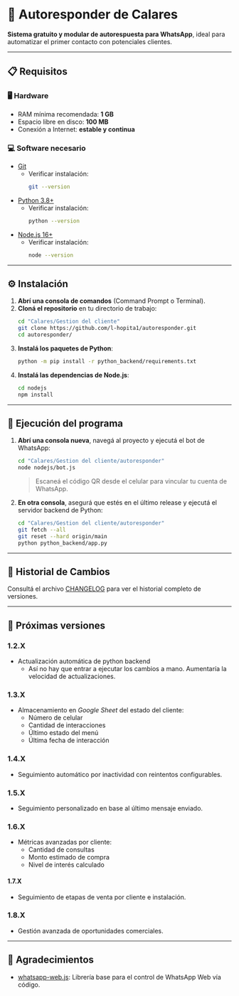 # 🤖 Autoresponder de Calares

**Sistema gratuito y modular de autorespuesta para WhatsApp**, ideal para automatizar el primer contacto con potenciales clientes.

---

## 📋 Requisitos

### 🖥️ Hardware
- RAM mínima recomendada: **1 GB**
- Espacio libre en disco: **100 MB**
- Conexión a Internet: **estable y continua**

### 💻 Software necesario

- [Git](https://git-scm.com/downloads/)
    - Verificar instalación:
      ```bash
      git --version
      ```
- [Python 3.8+](https://www.python.org/downloads/)
    - Verificar instalación:
      ```bash
      python --version
      ```
- [Node.js 16+](https://nodejs.org/es/)
    - Verificar instalación:
      ```bash
      node --version
      ```

---

## ⚙️ Instalación

1. **Abrí una consola de comandos** (Command Prompt o Terminal).
2. **Cloná el repositorio** en tu directorio de trabajo:
   ```bash
   cd "Calares/Gestion del cliente"
   git clone https://github.com/l-hopita1/autoresponder.git
   cd autoresponder/
   ```
3. **Instalá los paquetes de Python**:
   ```bash
   python -m pip install -r python_backend/requirements.txt
   ```
4. **Instalá las dependencias de Node.js**:
   ```bash
   cd nodejs
   npm install
   ```

---

## 🚀 Ejecución del programa

1. **Abrí una consola nueva**, navegá al proyecto y ejecutá el bot de WhatsApp:
   ```bash
   cd "Calares/Gestion del cliente/autoresponder"
   node nodejs/bot.js
   ```
   > Escaneá el código QR desde el celular para vincular tu cuenta de WhatsApp.

2. **En otra consola**, asegurá que estés en el último release y ejecutá el servidor backend de Python:
   ```bash
   cd "Calares/Gestion del cliente/autoresponder"
   git fetch --all
   git reset --hard origin/main
   python python_backend/app.py
   ```

---

## 🧾 Historial de Cambios

Consultá el archivo [CHANGELOG](CHANGELOG) para ver el historial completo de versiones.

---

## 🔮 Próximas versiones

### 1.2.X
- Actualización automática de python backend
   - Así no hay que entrar a ejecutar los cambios a mano. Aumentaría la velocidad de actualizaciones.
### 1.3.X
- Almacenamiento en *Google Sheet* del estado del cliente:
  - Número de celular
  - Cantidad de interacciones
  - Último estado del menú
  - Última fecha de interacción
### 1.4.X
- Seguimiento automático por inactividad con reintentos configurables.
### 1.5.X
- Seguimiento personalizado en base al último mensaje enviado.
### 1.6.X
- Métricas avanzadas por cliente:
  - Cantidad de consultas
  - Monto estimado de compra
  - Nivel de interés calculado
#### 1.7.X
- Seguimiento de etapas de venta por cliente e instalación.
### 1.8.X
- Gestión avanzada de oportunidades comerciales.

---

## 🙌 Agradecimientos

- [whatsapp-web.js](https://wwebjs.dev/): Librería base para el control de WhatsApp Web vía código.